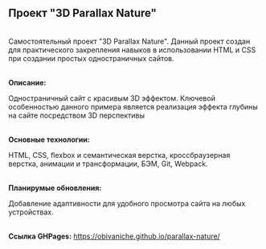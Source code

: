 <h2>Проект "3D Parallax Nature"</h2>

<br>Самостоятельный проект "3D Parallax Nature".
Данный проект создан для практического закрепления навыков в использовании HTML и CSS при создании простых одностраничных сайтов.

<br><strong>Описание:</strong> <p>Одностраничный сайт с красивым 3D эффектом.  Ключевой особенностью данного примера является реализация эффекта глубины на сайте посредством 3D перспективы</p>

<br><strong>Основные технологии:</strong> <p>HTML, CSS, flexbox и семантическая верстка, кроссбраузерная верстка, анимации и трансформации, БЭМ, Git, Webpack.</p>

<br><strong>Планирумые обновления:</strong> <p>Добавление адаптивности для удобного просмотра сайта на любых устройствах.<p>

<br><strong>Ссылка GHPages:</strong> https://obivaniche.github.io/parallax-nature/

